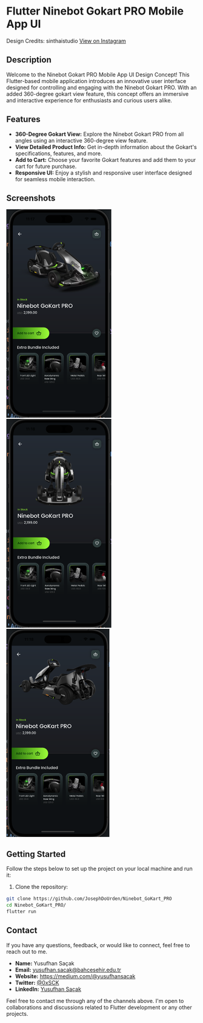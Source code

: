 # Flutter Ninebot Gokart PRO Mobile App UI

Design Credits: sinthaistudio [View on Instagram](https://www.instagram.com/sinthaistudio/)

## Description

Welcome to the Ninebot Gokart PRO Mobile App UI Design Concept! This Flutter-based mobile application introduces an innovative user interface designed for controlling and engaging with the Ninebot Gokart PRO. With an added 360-degree gokart view feature, this concept offers an immersive and interactive experience for enthusiasts and curious users alike.

## Features

- **360-Degree Gokart View:** Explore the Ninebot Gokart PRO from all angles using an interactive 360-degree view feature.
- **View Detailed Product Info:** Get in-depth information about the Gokart's specifications, features, and more.
- **Add to Cart:** Choose your favorite Gokart features and add them to your cart for future purchase.
- **Responsive UI:** Enjoy a stylish and responsive user interface designed for seamless mobile interaction.

## Screenshots

![Details Page](image.png)
![Details Page2](image-1.png)
![Details Page3](image-2.png)

## Getting Started

Follow the steps below to set up the project on your local machine and run it:

1. Clone the repository:

```bash
git clone https://github.com/JosephDoUrden/Ninebot_GoKart_PRO
cd Ninebot_GoKart_PRO/
flutter run
```

## Contact

If you have any questions, feedback, or would like to connect, feel free to reach out to me.

- **Name:** Yusufhan Saçak
- **Email:** yusufhan.sacak@bahcesehir.edu.tr
- **Website:** https://medium.com/@yusufhansacak
- **Twitter:** [@0xSCK](https://twitter.com/0xSCK)
- **LinkedIn:** [Yusufhan Saçak](https://www.linkedin.com/in/yusufhansacak/)

Feel free to contact me through any of the channels above. I'm open to collaborations and discussions related to Flutter development or any other projects.
